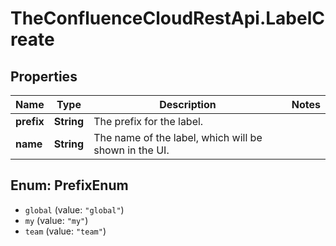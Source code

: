 # TheConfluenceCloudRestApi.LabelCreate

## Properties
Name | Type | Description | Notes
------------ | ------------- | ------------- | -------------
**prefix** | **String** | The prefix for the label. | 
**name** | **String** | The name of the label, which will be shown in the UI. | 

<a name="PrefixEnum"></a>
## Enum: PrefixEnum

* `global` (value: `"global"`)
* `my` (value: `"my"`)
* `team` (value: `"team"`)


